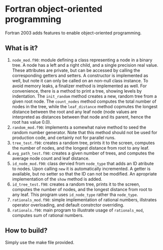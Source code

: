 Fortran object-oriented programming
===================================

Fortran 2003 adds features to enable object-oriented programming.

What is it?
-----------
1. `node_mod.f90`: module defining a class representing a node in a
   binary tree.  A node has a left and a right child, and a single
   precision real value.  These attributes are private, but can be
   accessed by calling the corresponding getters and setters.  A
   constructor is implemented as well, but note it can only be called
   on an non-null class instance.  To avoid memory leaks, a finalizer
   method is implemented as well.  For convenience, there is a method
   to print a tree, showing levels by indentation.
   The `init_random` method creates a new, random tree from a given root
   node.  The `count_nodes` method computes the total number of nodes in
   the tree, while the `leaf_distance` method copmutes the longest
   distance between the root and any leaf node (node values are
   interpreted as distances between that node and its parent, hence
   the root has value 0.0).
2. `random_mod.f90`: implements a somewhat naive method to seed the
   random number generator.  Note that this method should not be used
   for production code, and certainly not for parallel runs.
3. `tree_test.f90`: creates a random tree, prints it to the screen,
   computes the number of nodes, and the longest distance from root to
   any leaf.
4. `avg_path_test.f90`: creates a given number of trees, and computes
   the average node count and leaf distance.
5. `id_node_mod.f90`: class dervied from `node_type` that adds an ID
   atribute to nodes.  Upon calling `new` it is automatically incremented.
   A getter is available, but no setter so that the ID can not be modified.
   An apropriate implementation of the `show` method is added.
6. `id_tree_test.f90`: creates a random tree, prints it to the screen,
   computes the number of nodes, and the longest distance from root to
   any leaf.  This program uses `id_node_type` rather tha `node_type`.
7. `rationals_mod.f90`: simple implementation of rational numbers,
   illstrates operator overloading, and default constrctor overriding.
8. `rationals.f90`: main program to illustrate usage of `rationals_mod`,
   computes sum of rational numbers.

How to build?
-------------
Simply use the make file provided.

